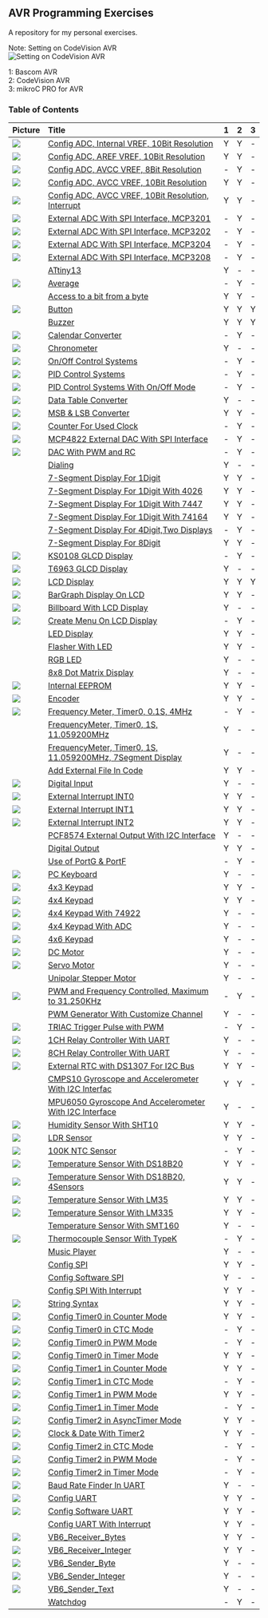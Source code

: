 ## AVR Programming Exercises
A repository for my personal exercises.

Note: Setting on CodeVision AVR  
![Setting on CodeVision AVR](_Library_CodeVisionAVR/_Setting1.png)

1: Bascom AVR  
2: CodeVision AVR  
3: mikroC PRO for AVR 

### Table of Contents
|Picture|Title|1|2|3|
|:------|:----|:----:|:--------:|:----:|
|![](ADC_2V56_10Bit/Simulate/Album.png)					|[Config ADC, Internal VREF, 10Bit Resolution](ADC_2V56_10Bit)							|Y|Y|-|
|![](ADC_AREF_10Bit/Simulate/Album.png)					|[Config ADC, AREF VREF, 10Bit Resolution](ADC_AREF_10Bit)							|Y|Y|-|
|![](ADC_AVCC_08Bit/Simulate/Album.png)					|[Config ADC, AVCC VREF, 8Bit Resolution](ADC_AVCC_08Bit)							|-|Y|-|
|![](ADC_AVCC_10Bit/Simulate/Album.png)					|[Config ADC, AVCC VREF, 10Bit Resolution](ADC_AVCC_10Bit)							|Y|Y|-|
|![](ADC_AVCC_10Bit_Interrupt/Simulate/Album.png)			|[Config ADC, AVCC VREF, 10Bit Resolution, Interrupt](ADC_AVCC_10Bit_Interrupt)					|Y|Y|-|
|![](ADC_ExternalWithSPI_MCP3201/Simulate/Album.png)			|[External ADC With SPI Interface, MCP3201](ADC_ExternalWithSPI_MCP3201)					|-|Y|-|
|![](ADC_ExternalWithSPI_MCP3202/Simulate/Album.png)			|[External ADC With SPI Interface, MCP3202](ADC_ExternalWithSPI_MCP3202)					|-|Y|-|
|![](ADC_ExternalWithSPI_MCP3204/Simulate/Album.png)			|[External ADC With SPI Interface, MCP3204](ADC_ExternalWithSPI_MCP3204)					|-|Y|-|
|![](ADC_ExternalWithSPI_MCP3208/Simulate/Album.png)			|[External ADC With SPI Interface, MCP3208](ADC_ExternalWithSPI_MCP3208)					|-|Y|-|
|![]()									|[ATtiny13](ATtiny13)												|Y|-|-|
|![](Average/Simulate/Album.png)					|[Average](Average)												|-|Y|-|
|![]()									|[Access to a bit from a byte](BitAccess)									|Y|Y|-|
|![](Button/Simulate/Album.png)						|[Button](Button)												|Y|Y|Y|
|![]()									|[Buzzer](Buzzer)												|Y|Y|Y|
|![](CalendarConverter/Simulate/Album.png)				|[Calendar Converter](CalendarConverter)									|-|Y|-|
|![](Chronometer/Simulate/Album.png)					|[Chronometer](Chronometer)											|Y|-|-|
|![](ControlSystems_OnOff/Simulate/Album.png)				|[On/Off Control Systems](ControlSystems_OnOff)									|-|Y|-|
|![](ControlSystems_PID/Simulate/Album.png)				|[PID Control Systems](ControlSystems_PID)									|-|Y|-|
|![](ControlSystems_PID_OnOffMode/Simulate/Album.png)			|[PID Control Systems With On/Off Mode](ControlSystems_PID_OnOffMode)						|-|Y|-|
|![](Converter_DataTable/Simulate/Album.png)				|[Data Table Converter](Converter_DataTable)									|Y|-|-|
|![](Converter_MSB&LSB/Simulate/Album.png)				|[MSB & LSB Converter](Converter_MSB&LSB)									|Y|Y|-|
|![](CounterForUsedClock/Simulate/Album.png)				|[Counter For Used Clock](CounterForUsedClock)									|-|Y|-|
|![](DAC_ExternalDAC_MCP4822_SPI/Simulate/Album.png)			|[MCP4822 External DAC With SPI Interface](DAC_ExternalDAC_MCP4822_SPI)						|-|Y|-|
|![](DAC_WithPWM/Simulate/Album.png)					|[DAC With PWM and RC](DAC_WithPWM)										|-|Y|-|
|![]()									|[Dialing](Dialing)												|Y|-|-|
|![]()									|[7-Segment Display For 1Digit](Display_7Segment_1Digit)							|Y|Y|-|
|![]()									|[7-Segment Display For 1Digit With 4026](Display_7Segment_1Digit_4026)						|Y|Y|-|
|![]()									|[7-Segment Display For 1Digit With 7447](Display_7Segment_1Digit_7447)						|Y|Y|-|
|![]()									|[7-Segment Display For 1Digit With 74164](Display_7Segment_1Digit_74164)					|Y|Y|-|
|![]()									|[7-Segment Display For 4Digit,Two Displays](Display_7Segment_4Digit_2Display)					|-|Y|-|
|![]()									|[7-Segment Display For 8Digit](Display_7Segment_8Digit)							|Y|Y|-|
|![](Display_GLCD_KS0108/Simulate/Album.png)				|[KS0108 GLCD Display](Display_GLCD_KS0108)									|-|Y|-|
|![](Display_GLCD_T6963/Simulate/Album.png)				|[T6963 GLCD Display](Display_GLCD_T6963)									|Y|-|-|
|![](Display_LCD/Simulate/Album.png)					|[LCD Display](Display_LCD)											|Y|Y|Y|
|![](Display_LCD_BarGraph/Simulate/Album.png)				|[BarGraph Display On LCD](Display_LCD_BarGraph)								|Y|Y|-|
|![](Display_LCD_Billboard/Simulate/Album.png)				|[Billboard With LCD Display](Display_LCD_Billboard)								|Y|-|-|
|![](Display_LCD_Menu/Simulate/Album.png)				|[Create Menu On LCD Display](Display_LCD_Menu)									|-|Y|-|
|![]()									|[LED Display](Display_LED)											|Y|Y|-|
|![]()									|[Flasher With LED](Display_LED_Flasher)									|Y|Y|-|
|![]()									|[RGB LED](Display_LED_RGB)											|Y|-|-|
|![]()									|[8x8 Dot Matrix Display](Display_Matrix_8x8)									|Y|-|-|
|![](EEPROM/Simulate/Album.png)						|[Internal EEPROM](EEPROM)											|Y|Y|-|
|![](Encoder/Simulate/Album.png)					|[Encoder](Encoder)												|Y|Y|-|
|![](FrequencyMeter_Timer0_0.1S_4MHz/Simulate/Album.png)		|[Frequency Meter, Timer0, 0.1S, 4MHz](FrequencyMeter_Timer0_0.1S_4MHz)						|-|Y|-|
|![]()									|[FrequencyMeter, Timer0, 1S, 11.059200MHz](FrequencyMeter_Timer0_1S_11.059200MHz)				|Y|-|-|
|![]()									|[FrequencyMeter, Timer0, 1S, 11.059200MHz, 7Segment Display](FrequencyMeter_Timer0_1S_11.059200MHz_7Segment)	|Y|-|-|
|![]()									|[Add External File In Code](Include)										|Y|Y|-|
|![](IO_Input/Simulate/Album.png)					|[Digital Input](IO_Input)											|Y|-|-|
|![](Interrupt_INT0/Simulate/Album.png)					|[External Interrupt INT0](Interrupt_INT0)									|Y|Y|-|
|![](Interrupt_INT1/Simulate/Album.png)					|[External Interrupt INT1](Interrupt_INT1)									|Y|Y|-|
|![](Interrupt_INT2/Simulate/Album.png)					|[External Interrupt INT2](Interrupt_INT2)									|Y|Y|-|
|![]()									|[PCF8574 External Output With I2C Interface](IO_ExternalOutputs_PCF8574_I2C)					|Y|-|-|
|![]()									|[Digital Output](IO_Output)											|Y|Y|-|
|![]()									|[Use of PortG & PortF](IO_PortG&PortF)										|-|Y|-|
|![](Keyboard_PC/Hardware/Album.png)					|[PC Keyboard](Keyboard_PC)											|Y|-|-|
|![](Keypad_4x3/Simulate/Album.png)					|[4x3 Keypad](Keypad_4x3)											|Y|Y|-|
|![](Keypad_4x4/Simulate/Album.png)					|[4x4 Keypad](Keypad_4x4)											|Y|Y|-|
|![](Keypad_4x4_Using74922/Simulate/Album.png)				|[4x4 Keypad With 74922](Keypad_4x4_74922)									|Y|-|-|
|![](Keypad_4x4_UsingADC/Simulate/Album.png)				|[4x4 Keypad With ADC](Keypad_4x4_ADC)										|Y|-|-|
|![](Keypad_4x6/Simulate/Album.png)					|[4x6 Keypad](Keypad_4x6)											|Y|-|-|
|![](Motor_DC/Simulate/Album.png)					|[DC Motor](Motor_DC)												|Y|-|-|
|![](Motor_Servo/Simulate/Album.png)					|[Servo Motor](Motor_Servo)											|Y|-|-|
|![]()									|[Unipolar Stepper Motor](Motor_UnipolarStepper)								|Y|-|-|
|![](PulseGenerator_PWM&FrequencyControlled/Simulate/Album.png)		|[PWM and Frequency Controlled, Maximum to 31.250KHz](PulseGenerator_PWM&FrequencyControlled)			|-|Y|-|
|![]()									|[PWM Generator With Customize Channel](PulseGenerator_PWMwithCustomizeChannel)					|Y|-|-|
|![](PulseGenerator_TriacTriggerPulseWithPWM/Simulate/Album.png)	|[TRIAC Trigger Pulse with PWM](PulseGenerator_TriacTriggerPulseWithPWM)					|-|Y|-|
|![](RelayController_UART_1CH/Simulate/Album.png)			|[1CH Relay Controller With UART](RelayController_UART_1CH)							|Y|-|-|
|![](RelayController_UART_8CH/Simulate/Album.png)			|[8CH Relay Controller With UART](RelayController_UART_8CH)							|Y|-|-|
|![](RTC_DS1307/Simulate/Album.png)					|[External RTC with DS1307 For I2C Bus](RTC_DS1307)								|Y|Y|-|
|![]()									|[CMPS10 Gyroscope and Accelerometer With I2C Interfac](Sensor_Gyroscope_CMPS10_I2C)				|Y|Y|-|
|![]()									|[MPU6050 Gyroscope And Accelerometer With I2C Interface](Sensor_Gyroscope_MPU6050_I2C)				|Y|-|-|
|![](Sensor_Humidity_SHT10/Simulate/Album.png)				|[Humidity Sensor With SHT10](Sensor_Humidity_SHT10)								|Y|Y|-|
|![](Sensor_LDR/Simulate/Album.png)					|[LDR Sensor](Sensor_LDR)											|Y|Y|-|
|![](Sensor_NTC_100K/Simulate/Album.png)				|[100K NTC Sensor](Sensor_NTC_100K)										|-|Y|-|
|![](Sensor_Temperature_DS18B20/Simulate/Album.png)			|[Temperature Sensor With DS18B20](Sensor_Temperature_DS18B20)							|Y|Y|-|
|![](Sensor_Temperature_DS18B20_4Sensors/Simulate/Album.png)		|[Temperature Sensor With DS18B20, 4Sensors](Sensor_Temperature_DS18B20_4Sensors)				|Y|Y|-|
|![](Sensor_Temperature_LM35/Simulate/Album.png)			|[Temperature Sensor With LM35](Sensor_Temperature_LM35)							|Y|Y|-|
|![](Sensor_Temperature_LM335/Simulate/Album.png)			|[Temperature Sensor With LM335](Sensor_Temperature_LM335)							|Y|Y|-|
|![]()									|[Temperature Sensor With SMT160](Sensor_Temperature_SMT160)							|Y|-|-|
|![](Sensor_Thermocouple_TypeK/Simulate/Album.png)			|[Thermocouple Sensor With TypeK](Sensor_Thermocouple_TypeK)							|-|Y|-|
|![]()									|[Music Player](Sound_MusicPlayer)										|Y|-|-|
|![]()									|[Config SPI](SPI_Config)											|Y|Y|-|
|![]()									|[Config Software SPI](SPI_SoftwareSPI)										|Y|-|-|
|![]()									|[Config SPI With Interrupt](SPI_Interrupt)									|Y|Y|-|
|![](String_Syntax/Simulate/Album.png)					|[String Syntax](String_Syntax)											|Y|Y|-|
|![](Timer0_Counter/Simulate/Album.png)					|[Config Timer0 in Counter Mode](Timer0_Counter)								|Y|Y|-|
|![](Timer0_CTC/Simulate/Album.png)					|[Config Timer0 in CTC Mode](Timer0_CTC)									|-|Y|-|
|![](Timer0_PWM/Simulate/Album.png)					|[Config Timer0 in PWM Mode](Timer0_PWM)									|-|Y|-|
|![](Timer0_Timer/Simulate/Album.png)					|[Config Timer0 in Timer Mode](Timer0_Timer)									|Y|Y|-|
|![](Timer1_Counter/Simulate/Album.png)					|[Config Timer1 in Counter Mode](Timer1_Counter)								|Y|Y|-|
|![](Timer1_CTC/Simulate/Album.png)					|[Config Timer1 in CTC Mode](Timer1_CTC)									|-|Y|-|
|![](Timer1_PWM/Simulate/Album.png)					|[Config Timer1 in PWM Mode](Timer1_PWM)									|Y|Y|-|
|![](Timer1_Timer/Simulate/Album.png)					|[Config Timer1 in Timer Mode](Timer1_Timer)									|-|Y|-|
|![](Timer2_AsyncTimer/Simulate/Album.png)				|[Config Timer2 in AsyncTimer Mode](Timer2_AsyncTimer)								|Y|Y|-|
|![](Timer2_Clock&Date/Simulate/Album.png)				|[Clock & Date With Timer2](Timer2_Clock&Date)									|Y|Y|-|
|![](Timer2_CTC/Simulate/Album.png)					|[Config Timer2 in CTC Mode](Timer2_CTC)									|-|Y|-|
|![](Timer2_PWM/Simulate/Album.png)					|[Config Timer2 in PWM Mode](Timer2_PWM)									|-|Y|-|
|![](Timer2_Timer/Simulate/Album.png)					|[Config Timer2 in Timer Mode](Timer2_Timer)									|-|Y|-|
|![](UART_BaudRateFinder/Simulate/Album.png)				|[Baud Rate Finder In UART](UART_BaudRateFinder)								|Y|-|-|
|![](UART_Config/Simulate/Album.png)					|[Config UART](UART_Config)											|Y|Y|-|
|![](UART_SoftwareUART/Simulate/Album.png)				|[Config Software UART](UART_SoftwareUART)									|Y|Y|-|
|![]()									|[Config UART With Interrupt](UART_Interrupt)									|Y|Y|-|
|![](VB6_Receiver_Bytes/Code_VB6/Album.jpg)				|[VB6_Receiver_Bytes](VB6_Receiver_Bytes)									|Y|Y|-|
|![](VB6_Receiver_Integer/Code_VB6/Album.jpg)				|[VB6_Receiver_Integer](VB6_Receiver_Integer)									|Y|Y|-|
|![](VB6_Sender_Byte/Code_VB6/Album.jpg)				|[VB6_Sender_Byte](VB6_Sender_Byte)										|Y|-|-|
|![](VB6_Sender_Integer/Code_VB6/Album.jpg)				|[VB6_Sender_Integer](VB6_Sender_Integer)									|Y|-|-|
|![](VB6_Sender_Text/Code_VB6/Album.jpg)				|[VB6_Sender_Text](VB6_Sender_Text)										|Y|-|-|
|![]()									|[Watchdog](Watchdog)												|-|Y|-|



